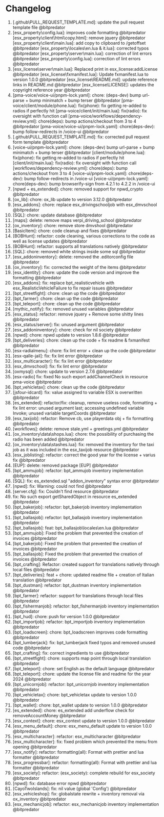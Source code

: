 # Changelog

<!-- ⚠⚠ Please follow the format provided ⚠⚠ -->
<!-- Always use "1." at the start instead of "2. " or "X. " as GitHub will auto renumber everything. -->
<!-- Use the following format below -->
<!--  1. [Changed Area] Title of changes - @github username  -->

<!-- Version 1.0.0 -->
1. [.github\PULL_REQUEST_TEMPLATE.md]: update the pull request template file @bitpredator
2. [esx_property\config.lua]: improves code formatting @bitpredator
   [esx_property\client\html\copy.html]: remove jquery @bitpredator
   [esx_property\client\main.lua]: add copy to clipboard to /getoffset @bitpredator
   [esx_property\locales\en.lua & it.lua]: corrected typos @bitpredator
   [esx_property\server\main.lua]: correction of lint errors @bitpredator
   [esx_property\config.lua]: correction of lint errors @bitpredator
3. [esx_license\server\main.lua]: Replaced print in esx_license:addLicense @bitpredator
   [esx_license\fxmanifest.lua]: Update fxmanifest.lua to version 1.0.0 @bitpredator
   [esx_license\README.md]: update reference links in README.md @bitpredator
   [esx_license\LICENSE]: updates the copyright reference year @bitpredator
4. [pma-voice/voice-ui/pnpm-lock.yaml]: chore: (deps-dev) bump url-parse + bump minimatch + bump terser @bitpredator
   [pma-voice/client/module/phone.lua]: fix(phone): fix getting re-added to radios if perfectly hit
   [pma-voice/client/init/main.lua]: fix(radio): fix oversight with function call
   [pma-voice/workflows/dependency-review.yml]: chore(deps): bump actions/checkout from 3 to 4 @bitpredator
   [pma-voice/voice-ui/pnpm-lock.yaml]: chore(deps-dev): bump follow-redirects in /voice-ui @bitpredator
5. [.github\PULL_REQUEST_TEMPLATE.md]: fix: corrected pull request form template @bitpredator
6. [voice-ui/pnpm-lock.yaml]: chore: (deps-dev) bump url-parse + bump minimatch + bump terser @bitpredator
   [client/module/phone.lua]: fix(phone): fix getting re-added to radios if perfectly hit
   [client/init/main.lua]: fix(radio): fix oversight with function call
   [workflows/dependency-review.yml]: chore(deps): bump actions/checkout from 3 to 4
   [voice-ui/pnpm-lock.yaml]: chore(deps-dev): bump follow-redirects in /voice-ui
   [voice-ui/pnpm-lock.yaml]: chore(deps-dev): bump browserify-sign from 4.2.1 to 4.2.2 in /voice-ui
7. [npwd + es_extended]: chore: removed support for npwd_crypto @bitpredator
8. [ox_lib]: chore: ox_lib update to version 3.12.0 @bitpredator
9. [esx_addons]: chore: replace esx_drivingschooljob with esx_dmvschool @bitpredator
10. [SQL]: chore: update database @bitpredator
11. [maps]: delete: remove maps verpi_driving_school @bitpredator
12. [ox_inventory]: chore: remove store dmvshool @bitpredator
13. [BasicItem]: chore: code cleanup and fixes @bitpredator
14. [BOBHunt]: refactor: code cleaning, various corrections to the code as well as license updates @bitpredator
15. [BOBHunt]: refactor: supports all translations natively @bitpredator
16. [SQL]: chore: removed white strings inside some sql @bitpredator
17. [esx_addoninventory]: delete: removed the .editorconfig file @bitpredator
18. [ox_inventory]: fix: corrected the weight of the items @bitpredator
19. [esx_identity]: chore: update the code version and improve the formatting @bitpredator
20. [esx_addons]: fix: replace bpt_realisticvehicle with esx_RealisticVehicleFailure to fix repair issues @bitpredator
21. [bpt_streetfight]: chore: clean up the code @bitpredator
22. [bpt_farmer]: chore: clean up the code @bitpredator
23. [bpt_teleport]: chore: clean up the code @bitpredator
24. [mythic_notify]: fix: removed unused variables @bitpredator
25. [esx_status]: refactor: remove jquery + Remove some shitty lines @bitpredator
26. [esx_status/server]: fix: unused argument @bitpredator
27. [esx_addoninventory]: chore: check for nil society @bitpredator
28. [npwd]: chore: npwd update to version 1.8.6 @bitpredator
29. [bpt_deliveries]: chore: clean up the code + fix readme & fxmanifest @bitpredator
30. [esx-radialmenu]: chore:  fix lint error + clean up the code @bitpredator
31. [esx-qalle-jail]: fix: fix lint error @bitpredator
32. [esx_multicaracter]: fix: fix lint error @bitpredator
33. [esx_dmvschool]: fix: fix lint error @bitpredator
34. [oxmysql]: chore: update to version 2.7.6 @bitpredator
35. [esx-radio] fix: fixed No such export addChannelCheck in resource pma-voice @bitpredator
36. [bpt_vehicletax]: chore: clean up the code @bitpredator
37. [jsfour-idcard]: fix: value assigned to variable ESX is overwritten @bitpredator
38. [es_extended]: refactor/fix: cleanup, remove useless code, formatting + 
fix lint error: unused argument last; accessing undefined variable Invoke; unused variable targetCoords @bitpredator
39. [esx_taxijob]: refactor: Remove cb, use playerdata obj + fix formatting @bitpredator
40. [workflows]: delete: remove stale.yml + greetings.yml @bitpredator
41. [ox_inventory\data\shops.lua]: chore: the possibility of purchasing the radio has been added @bitpredator
42. [ox_inventory\data\stashes.lua]: fix: removed the inventory for the taxi job as it was included in the esx_taxijob resource @bitpredator
42. [esx_joblisting]: refactor: correct the good year for the license + varius fix @bitpredator
43. [EUP]: delete: removed package [EUP] @bitpredator
44. [bpt_ammujob]: refactor: bpt_ammujob inventory implementation @bitpredator
45. [SQL]: fix: es_extended.sql "addon_inventory" syntax error @bitpredator
46. [npwd]: fix: Warning: could not find @bitpredator
47. [server.cfg]: fix: Couldn't find resource @bitpredator
48. fix: No such export getSharedObject in resource es_extended @bitpredator
49. [bpt_bakerjob]: refactor: bpt_bakerjob inventory implementation @bitpredator
50. [bpt_ballasjob]: refactor: bpt_ballasjob inventory implementation @bitpredator
51. [bpt_ballasjob]: feat: bpt_ballasjob\locales\en.lua @bitpredator
52. [bpt_ammujob]: Fixed the problem that prevented the creation of invoices @bitpredator
53. [bpt_bakerjob]: Fixed the problem that prevented the creation of invoices @bitpredator
54. [bpt_ballasjob]: Fixed the problem that prevented the creation of invoices @bitpredator
55. [bpt_crafting]: Refactor: created support for translations natively through local files @bitpredator
56. [bpt_deliveries]: feat + chore: updated readme file + creation of Italian translation @bitpredator
57. [bpt_dustman]: refactor: bpt_dustman inventory implementation @bitpredator
58. [bpt_farmer]: refactor: support for translations through local files @bitpredator
59. [bpt_fishermanjob]: refactor: bpt_fishermanjob inventory implementation @bitpredator
60. [bpt_hud]: chore: push for version 1.0.0 @bitpredator
61. [bpt_importjob]: refactor: bpt_importjob inventory implementation @bitpredator
62. [bpt_loadscreen]: chore: bpt_loadscreen improves code formatting @bitpredator
63. [bpt_lumberjack]: fix: bpt_lumberjack fixed typos and removed unused code @bitpredator
64. [bpt_crafting]: fix: correct ingredients to use @bitpredator
65. [bpt_streetfight]: chore: supports map point through local translation @bitpredator
67. [bpt_teleport]: chore:  set English as the default language @bitpredator
68. [bpt_teleport]: chore: update the license file and readme for the year 2024 @bitpredator
69. [bpt_unicornjob]: refactor: bpt_unicornjob inventory implementation @bitpredator
70. [bpt_vehicletax]: chore: bpt_vehicletax update to version 1.0.0 @bitpredator
71. [bpt_wallet]: chore: bpt_wallet update to version 1.0.0 @bitpredator
72. [es_extended]: chore: es_extended add underflow check for removeAccountMoney @bitpredator
73. [esx_context]: chore: esx_context update to version 1.0.0 @bitpredator
74. [esx_menu_default]: chore: esx_menu_default update to version 1.0.0 @bitpredator
75. [esx_multicharacter]: refactor: esx_multicharacter @bitpredator
76. [esx_multicharacter]: fix:  fixed problem which prevented the menu from opening @bitpredator
77. [esx_notify]: refactor: formatting(all): Format with prettier and lua formatter @bitpredator
78. [esx_progressbar]: refactor: formatting(all): Format with prettier and lua formatter @bitpredator
79. [esx_society]: refactor: (esx_society):  complete rebuild for esx_society @bitpredator
80. [npwd]: fix: database error npwd @bitpredator
81. [CayoTwoIslands]: fix: nil value (global 'Config') @bitpredator
82. [esx_vehicleshop]: fix: globalstate rewrite + inventory removal via ox_inventory @bitpredator
83. [esx_mechanicjob]: refactor: esx_mechanicjob inventory implementation @bitpredator